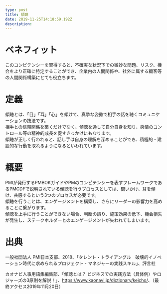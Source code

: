 ```yaml
---
type: post
title: 傾聴
date: 2019-11-25T14:18:59.192Z
description:
---
```

# ベネフィット

このコンピテンシーを習得すると、不確実な状況下での微妙な問題、リスク、機会をより正確に特定することができ、企業内の人間関係や、社外に属する顧客等の人間関係構築にとても役立ちます。

# 定義

傾聴とは、「目」「耳」「心」を傾けて、真摯な姿勢で相手の話を聴くコミュニケーションの技法です。\
相手との信頼関係を築くだけでなく、傾聴を通して自分自身を知り、感情のコントロール等の精神的成長を促すきっかけにもなります。\
傾聴が正しく行われると、話し手は自身の理解を深めることができ、積極的・建設的な行動を取れるようになるといわれています。

# 概要

PMIが発行するPMBOKガイドやPMのコンピテンシーを表すフレームワークであるPMCDFで説明されている傾聴を行うプロセスとしては、問いかけ、耳を傾け、共感するという3つのプロセスが必要です。\
傾聴を行うことは、エンゲージメントを構築し、さらにリーダーの影響力を高めることに繋がります。\
傾聴を上手に行うことができない場合、判断の誤り、施策効果の低下、機会損失が発生し、ステークホルダーとのエンゲージメントが失われてしまいます。

# 出典

一般社団法人 PMI日本支部、2018、「タレント・トライアングル　破壊的イノベーション時代に求められるプロジェクト・マネジャーの実践スキル」、評言社

カオナビ人事用語集編集部、「傾聴とは？ ビジネスでの実践方法（具体例）やロジャーズの3原則を解説！」、<https://www.kaonavi.jp/dictionary/keicho/>、（最終アクセス2019年11月20日）
